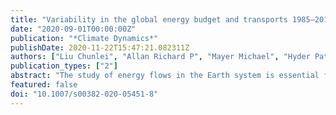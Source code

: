 ```yaml
---
title: "Variability in the global energy budget and transports 1985–2017."
date: "2020-09-01T00:00:00Z"
publication: "*Climate Dynamics*"
publishDate: 2020-11-22T15:47:21.082311Z
authors: ["Liu Chunlei", "Allan Richard P", "Mayer Michael", "Hyder Patrick", "Desbruyères Damien", "Cheng Lijing", "Xu Jianjun", "Xu Feng", "Zhang Yurui"]
publication_types: ["2"]
abstract: "The study of energy flows in the Earth system is essential for understanding current climate change. To understand how energy is accumulating and being distributed within the climate system, an updated reconstruction of energy fluxes at the top of atmosphere, surface and within the atmosphere derived from observations is presented. New satellite and ocean data are combined with an improved methodology to quantify recent variability in meridional and ocean to land heat transports since 1985. A global top of atmosphere net imbalance is found to increase from 0.10 ± 0.61 W m−2 over 1985–1999 to 0.62 ± 0.1 W m−2 over 2000–2016, and the uncertainty of ± 0.61 W m−2 is related to the Argo ocean heat content changes (± 0.1 W m−2) and an additional uncertainty applying prior to 2000 relating to homogeneity adjustments. The net top of atmosphere radiative flux imbalance is dominated by the southern hemisphere (0.36 ± 0.04 PW, about 1.41 ± 0.16 W m−2) with an even larger surface net flux into the southern hemisphere ocean (0.79 ± 0.16 PW, about 3.1 ± 0.6 W m−2) over 2006–2013. In the northern hemisphere the surface net flux is of opposite sign and directed from the ocean toward the atmosphere (0.44 ± 0.16 PW, about 1.7 ± 0.6 W m−2). The sea ice melting and freezing are accounted for in the estimation of surface heat flux into the ocean. The northward oceanic heat transports are inferred from the derived surface fluxes and estimates of ocean heat accumulation. The derived cross-equatorial oceanic heat transport of 0.50 PW is higher than most previous studies, and the derived mean meridional transport of 1.23 PW at 26° N is very close to 1.22 PW from RAPID observation. The surface flux contribution dominates the magnitude of the oceanic transport, but the integrated ocean heat storage controls the interannual variability. Poleward heat transport by the atmosphere at 30° N is found to increase after 2000 (0.17 PW decade−1). The multiannual mean (2006–2013) transport of energy by the atmosphere from ocean to land is estimated as 2.65 PW, and is closely related to the ENSO variability."
featured: false
doi: "10.1007/s00382-020-05451-8"
---
```

